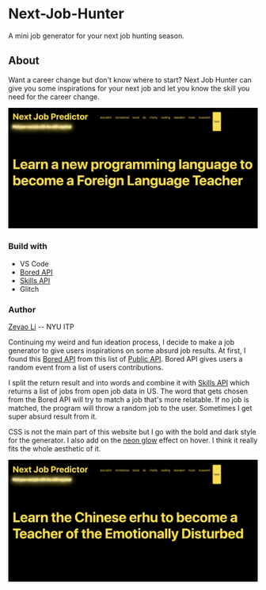 # Next-Job-Hunter

A mini job generator for your next job hunting season. 

## About
Want a career change but don't know where to start? Next Job Hunter can give you some inspirations for your next job and let you know the skill you need for the career change. 

![job hunter interface](https://github.com/zeyaoli/Next-Job-Hunter/blob/master/documentations/images/image-1.png)

### Build with
- VS Code 
- [Bored API](https://www.boredapi.com/)
- [Skills API](https://github.com/workforce-data-initiative/skills-api/wiki/API-Overview)
- Glitch

### Author
[Zeyao Li](https://zeyaoli.com) -- NYU ITP

Continuing my weird and fun ideation process, I decide to make a job generator to give users inspirations on some absurd job results. At first, I found this [Bored API](https://www.boredapi.com/) from this list of [Public API](https://github.com/public-apis/public-apis). Bored API gives users a random event from a list of users contributions. 

I split the return result and into words and combine it with [Skills API](https://github.com/workforce-data-initiative/skills-api/wiki/API-Overview) which returns a list of jobs from open job data in US. The word that gets chosen from the Bored API will try to match a job that's more relatable. If no job is matched, the program will throw a random job to the user. Sometimes I get super absurd result from it. 

CSS is not the main part of this website but I go with the bold and dark style for the generator. I also add on the [neon glow](https://codepen.io/FelixRilling/pen/qzfoc) effect on hover. I think it really fits the whole aesthetic of it. 


![job hunter interface 2](https://github.com/zeyaoli/Next-Job-Hunter/blob/master/documentations/images/image-2.png)
